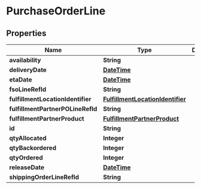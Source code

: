 
# PurchaseOrderLine

## Properties
Name | Type | Description | Notes
------------ | ------------- | ------------- | -------------
**availability** | **String** |  |  [optional]
**deliveryDate** | [**DateTime**](DateTime.md) |  |  [optional]
**etaDate** | [**DateTime**](DateTime.md) |  |  [optional]
**fsoLineRefId** | **String** |  |  [optional]
**fulfillmentLocationIdentifier** | [**FulfillmentLocationIdentifier**](FulfillmentLocationIdentifier.md) |  |  [optional]
**fulfillmentPartnerPOLineRefId** | **String** |  |  [optional]
**fulfillmentPartnerProduct** | [**FulfillmentPartnerProduct**](FulfillmentPartnerProduct.md) |  |  [optional]
**id** | **String** |  |  [optional]
**qtyAllocated** | **Integer** |  |  [optional]
**qtyBackordered** | **Integer** |  |  [optional]
**qtyOrdered** | **Integer** |  |  [optional]
**releaseDate** | [**DateTime**](DateTime.md) |  |  [optional]
**shippingOrderLineRefId** | **String** |  |  [optional]



